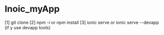 # Inoic_myApp
[1] git clone 
[2] npm -i or npm install
[3] ionic serve or ionic serve --devapp (if y use devapp tools)
